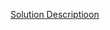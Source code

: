 [Solution Descriptioon](https://www.hackerrank.com/challenges/java-2d-array/problem?isFullScreen=true)

